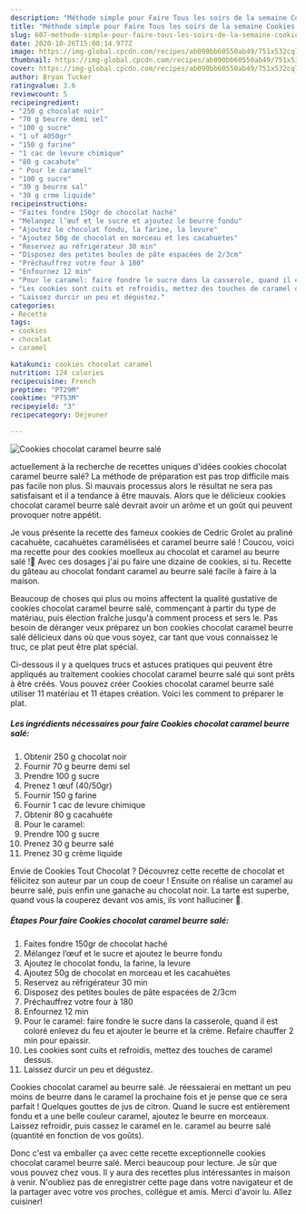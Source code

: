 ```yaml
---
description: "Méthode simple pour Faire Tous les soirs de la semaine Cookies chocolat caramel beurre salé"
title: "Méthode simple pour Faire Tous les soirs de la semaine Cookies chocolat caramel beurre salé"
slug: 607-methode-simple-pour-faire-tous-les-soirs-de-la-semaine-cookies-chocolat-caramel-beurre-sale
date: 2020-10-26T15:00:14.977Z
image: https://img-global.cpcdn.com/recipes/ab090bb60550ab49/751x532cq70/cookies-chocolat-caramel-beurre-sale-photo-principale-de-la-recette.jpg
thumbnail: https://img-global.cpcdn.com/recipes/ab090bb60550ab49/751x532cq70/cookies-chocolat-caramel-beurre-sale-photo-principale-de-la-recette.jpg
cover: https://img-global.cpcdn.com/recipes/ab090bb60550ab49/751x532cq70/cookies-chocolat-caramel-beurre-sale-photo-principale-de-la-recette.jpg
author: Bryan Tucker
ratingvalue: 3.6
reviewcount: 5
recipeingredient:
- "250 g chocolat noir"
- "70 g beurre demi sel"
- "100 g sucre"
- "1 uf 4050gr"
- "150 g farine"
- "1 cac de levure chimique"
- "80 g cacahute"
- " Pour le caramel"
- "100 g sucre"
- "30 g beurre sal"
- "30 g crme liquide"
recipeinstructions:
- "Faites fondre 150gr de chocolat haché"
- "Mélangez l’œuf et le sucre et ajoutez le beurre fondu"
- "Ajoutez le chocolat fondu, la farine, la levure"
- "Ajoutez 50g de chocolat en morceau et les cacahuètes"
- "Reservez au réfrigérateur 30 min"
- "Disposez des petites boules de pâte espacées de 2/3cm"
- "Préchauffrez votre four à 180"
- "Enfournez 12 min"
- "Pour le caramel: faire fondre le sucre dans la casserole, quand il est coloré enlevez du feu et ajouter le beurre et la crème. Refaire chauffer 2 min pour epaissir."
- "Les cookies sont cuits et refroidis, mettez des touches de caramel dessus."
- "Laissez durcir un peu et dégustez."
categories:
- Recette
tags:
- cookies
- chocolat
- caramel

katakunci: cookies chocolat caramel 
nutrition: 124 calories
recipecuisine: French
preptime: "PT29M"
cooktime: "PT53M"
recipeyield: "3"
recipecategory: Déjeuner

---
```



![Cookies chocolat caramel beurre salé](https://img-global.cpcdn.com/recipes/ab090bb60550ab49/751x532cq70/cookies-chocolat-caramel-beurre-sale-photo-principale-de-la-recette.jpg)

actuellement à la recherche de recettes uniques d'idées cookies chocolat caramel beurre salé? La méthode de préparation est pas trop difficile mais pas facile non plus. Si mauvais processus alors le résultat ne sera pas satisfaisant et il a tendance à être mauvais. Alors que le délicieux cookies chocolat caramel beurre salé devrait avoir un arôme et un goût qui peuvent provoquer notre appétit.

Je vous présente la recette des fameux cookies de Cedric Grolet au praliné cacahuète, cacahuètes caramélisées et caramel beurre salé ! Coucou, voici ma recette pour des cookies moelleux au chocolat et caramel au beurre salé !🍪 Avec ces dosages j&#39;ai pu faire une dizaine de cookies, si tu. Recette du gâteau au chocolat fondant caramel au beurre salé facile à faire à la maison.

Beaucoup de choses qui plus ou moins affectent la qualité gustative de cookies chocolat caramel beurre salé, commençant à partir du type de matériau, puis élection fraîche jusqu'à comment process et sers le. Pas besoin de déranger veux préparez un bon cookies chocolat caramel beurre salé délicieux dans où que vous soyez, car tant que vous connaissez le truc, ce plat peut être plat spécial.


Ci-dessous il y a quelques trucs et astuces pratiques qui peuvent être appliqués au traitement cookies chocolat caramel beurre salé qui sont prêts à être créés. Vous pouvez créer Cookies chocolat caramel beurre salé utiliser 11 matériau et 11 étapes création. Voici les comment to préparer le plat.

<!--inarticleads1-->

##### Les ingrédients nécessaires pour faire Cookies chocolat caramel beurre salé:

1. Obtenir 250 g chocolat noir
1. Fournir 70 g beurre demi sel
1. Prendre 100 g sucre
1. Prenez 1 œuf (40/50gr)
1. Fournir 150 g farine
1. Fournir 1 cac de levure chimique
1. Obtenir 80 g cacahuète
1.   Pour le caramel:
1. Prendre 100 g sucre
1. Prenez 30 g beurre salé
1. Prenez 30 g crème liquide


Envie de Cookies Tout Chocolat ? Découvrez cette recette de chocolat et félicitez son auteur par un coup de coeur ! Ensuite on réalise un caramel au beurre salé, puis enfin une ganache au chocolat noir. La tarte est superbe, quand vous la couperez devant vos amis, ils vont halluciner 🙂. 

<!--inarticleads2-->

##### Étapes Pour faire Cookies chocolat caramel beurre salé:

1. Faites fondre 150gr de chocolat haché
1. Mélangez l’œuf et le sucre et ajoutez le beurre fondu
1. Ajoutez le chocolat fondu, la farine, la levure
1. Ajoutez 50g de chocolat en morceau et les cacahuètes
1. Reservez au réfrigérateur 30 min
1. Disposez des petites boules de pâte espacées de 2/3cm
1. Préchauffrez votre four à 180
1. Enfournez 12 min
1. Pour le caramel: faire fondre le sucre dans la casserole, quand il est coloré enlevez du feu et ajouter le beurre et la crème. Refaire chauffer 2 min pour epaissir.
1. Les cookies sont cuits et refroidis, mettez des touches de caramel dessus.
1. Laissez durcir un peu et dégustez.


Cookies chocolat caramel au beurre salé. Je réessaierai en mettant un peu moins de beurre dans le caramel la prochaine fois et je pense que ce sera parfait ! Quelques gouttes de jus de citron. Quand le sucre est entièrement fondu et a une belle couleur caramel, ajoutez le beurre en morceaux. Laissez refroidir, puis cassez le caramel en le. caramel au beurre salé (quantité en fonction de vos goûts). 


Donc c'est va emballer ça avec cette recette exceptionnelle cookies chocolat caramel beurre salé. Merci beaucoup pour lecture. Je sûr que vous pouvez chez vous. Il y aura des recettes plus  intéressantes in maison à venir. N'oubliez pas de enregistrer cette page dans votre navigateur et de la partager avec votre vos proches, collègue et amis. Merci d'avoir lu. Allez cuisiner!
